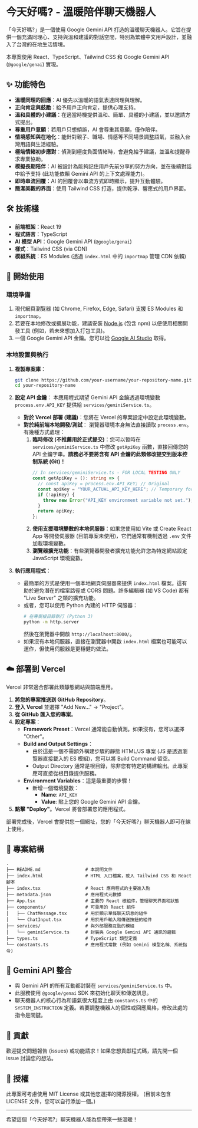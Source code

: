 
# 今天好嗎? - 溫暖陪伴聊天機器人

「今天好嗎?」是一個使用 Google Gemini API 打造的溫暖聊天機器人。它旨在提供一個充滿同理心、支持與溫和建議的對話空間，特別為繁體中文用戶設計，並融入了台灣的在地生活情境。

本專案使用 React、TypeScript、Tailwind CSS 和 Google Gemini API (`@google/genai`) 實現。

## ✨ 功能特色

*   **溫暖同理的回應**：AI 優先以溫暖的語氣表達同理與理解。
*   **正向肯定與鼓勵**：給予用戶正向肯定，提供心理支持。
*   **溫和具體的小建議**：在適當時機提供溫和、簡單、具體的小建議，並以邀請方式提出。
*   **尊重用戶意願**：若用戶只想傾訴，AI 會尊重其意願，僅作陪伴。
*   **情境感知與在地化**：能針對親子、職場、情感等不同場景調整語氣，並融入台灣用語與生活經驗。
*   **極端情緒初步應對**：偵測到極度負面情緒時，會避免給予建議，並溫和提醒尋求專業協助。
*   **模擬長期陪伴**：AI 被設計為能夠記住用戶先前分享的努力方向，並在後續對話中給予支持 (此功能依賴 Gemini API 的上下文處理能力)。
*   **即時串流回覆**：AI 的回覆會以串流方式即時顯示，提升互動體驗。
*   **簡潔美觀的界面**：使用 Tailwind CSS 打造，提供乾淨、響應式的用戶界面。

## 🛠️ 技術棧

*   **前端框架**：React 19
*   **程式語言**：TypeScript
*   **AI 模型 API**：Google Gemini API (`@google/genai`)
*   **樣式**：Tailwind CSS (via CDN)
*   **模組系統**：ES Modules (透過 `index.html` 中的 `importmap` 管理 CDN 依賴)

## 🚀 開始使用

### 環境準備

1.  現代網頁瀏覽器 (如 Chrome, Firefox, Edge, Safari) 支援 ES Modules 和 `importmap`。
2.  若要在本地修改或擴展功能，建議安裝 [Node.js](https://nodejs.org/) (包含 npm) 以便使用相關開發工具 (例如，若未來想加入打包工具)。
3.  一個 Google Gemini API 金鑰。您可以從 [Google AI Studio](https://aistudio.google.com/app/apikey) 取得。

### 本地設置與執行

1.  **複製專案庫**：
    ```bash
    git clone https://github.com/your-username/your-repository-name.git
    cd your-repository-name
    ```

2.  **設定 API 金鑰**：
    本應用程式期望 Gemini API 金鑰透過環境變數 `process.env.API_KEY` 提供給 `services/geminiService.ts`。

    *   **對於 Vercel 部署 (建議)**：您將在 Vercel 的專案設定中設定此環境變數。
    *   **對於純前端本地開發/測試**：
        瀏覽器環境本身無法直接讀取 `process.env`。有幾種方式處理：
        1.  **臨時修改 (不推薦用於正式提交)**：您可以暫時在 `services/geminiService.ts` 中修改 `getApiKey` 函數，直接回傳您的 API 金鑰字串。**請務必不要將含有 API 金鑰的此類修改提交到版本控制系統 (Git)！**
            ```typescript
            // In services/geminiService.ts - FOR LOCAL TESTING ONLY
            const getApiKey = (): string => {
              // const apiKey = process.env.API_KEY; // Original
              const apiKey = "YOUR_ACTUAL_API_KEY_HERE"; // Temporary for local testing
              if (!apiKey) {
                throw new Error("API_KEY environment variable not set.");
              }
              return apiKey;
            };
            ```
        2.  **使用支援環境變數的本地伺服器**：如果您使用如 Vite 或 Create React App 等開發伺服器 (目前專案未使用)，它們通常有機制透過 `.env` 文件加載環境變數。
        3.  **瀏覽器擴充功能**：有些瀏覽器開發者擴充功能允許您為特定網站設定 JavaScript 環境變數。

3.  **執行應用程式**：
    *   最簡單的方式是使用一個本地網頁伺服器來提供 `index.html` 檔案。這有助於避免潛在的檔案路徑或 CORS 問題。許多編輯器 (如 VS Code) 都有 "Live Server" 之類的擴充功能。
    *   或者，您可以使用 Python 內建的 HTTP 伺服器：
        ```bash
        # 在專案根目錄執行 (Python 3)
        python -m http.server
        ```
        然後在瀏覽器中開啟 `http://localhost:8000/`。
    *   如果沒有本地伺服器，直接在瀏覽器中開啟 `index.html` 檔案也可能可以運作，但使用伺服器是更穩健的做法。

## ☁️ 部署到 Vercel

Vercel 非常適合部署此類靜態網站與前端應用。

1.  **將您的專案推送到 GitHub Repository**。
2.  **登入 Vercel** 並選擇 "Add New..." -> "Project"。
3.  **從 GitHub 匯入您的專案**。
4.  **設定專案**：
    *   **Framework Preset**：Vercel 通常能自動偵測。如果沒有，您可以選擇 "Other"。
    *   **Build and Output Settings**：
        *   由於這是一個不需額外構建步驟的靜態 HTML/JS 專案 (JS 是透過瀏覽器直接載入的 ES 模組)，您可以將 Build Command 留空。
        *   Output Directory 通常是根目錄，除非您有特定的構建輸出。此專案應可直接從根目錄提供服務。
    *   **Environment Variables**：這是最重要的步驟！
        *   新增一個環境變數：
            *   **Name**: `API_KEY`
            *   **Value**: 貼上您的 Google Gemini API 金鑰。
5.  **點擊 "Deploy"**。Vercel 將會部署您的應用程式。

部署完成後，Vercel 會提供您一個網址，您的「今天好嗎?」聊天機器人即可在線上使用。

## 📁 專案結構

```
.
├── README.md                 # 本說明文件
├── index.html                # HTML 入口檔案，載入 Tailwind CSS 和 React 腳本
├── index.tsx                 # React 應用程式的主要進入點
├── metadata.json             # 應用程式元數據
├── App.tsx                   # 主要的 React 根組件，管理聊天界面和狀態
├── components/               # 可重用的 React 組件
│   ├── ChatMessage.tsx       # 用於顯示單條聊天訊息的組件
│   └── ChatInput.tsx         # 用於用戶輸入和傳送按鈕的組件
├── services/                 # 與外部服務互動的模組
│   └── geminiService.ts      # 封裝與 Google Gemini API 通訊的邏輯
├── types.ts                  # TypeScript 類型定義
└── constants.ts              # 應用程式常數 (例如 Gemini 模型名稱、系統指令)
```

## 🔑 Gemini API 整合

*   與 Gemini API 的所有互動都封裝在 `services/geminiService.ts` 中。
*   此服務使用 `@google/genai` SDK 來初始化聊天和傳送訊息。
*   聊天機器人的核心行為和語氣很大程度上由 `constants.ts` 中的 `SYSTEM_INSTRUCTION` 定義。若要調整機器人的個性或回應風格，修改此處的指令是關鍵。

## 🤝 貢獻

歡迎提交問題報告 (issues) 或功能請求！如果您想貢獻程式碼，請先開一個 issue 討論您的想法。

## 📝 授權

此專案可考慮使用 MIT License 或其他您選擇的開源授權。
(目前未包含 LICENSE 文件，您可以自行添加一個。)

---

希望這個「今天好嗎?」聊天機器人能為您帶來一些溫暖！
